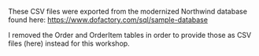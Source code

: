 These CSV files were exported from the modernized Northwind database found here: https://www.dofactory.com/sql/sample-database

I removed the Order and OrderItem tables in order to provide those as CSV files (here) instead for this workshop.